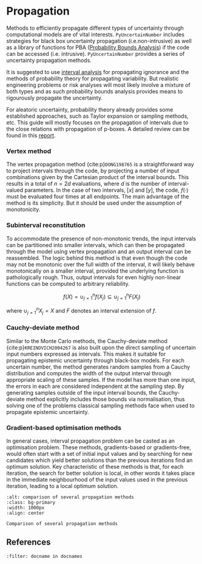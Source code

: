 # Propagation

Methods to efficiently propagate different types of uncertainty through computational models are of vital interests.
`PyUncertainNumber` includes strategies for black box uncertainty propagation (i.e.non-intrusive) as well as a library of functions for PBA ([Probability Bounds Analysis](https://en.wikipedia.org/wiki/Probability_bounds_analysis)) if the code can be accessed (i.e. intrusive). `PyUncertainNumber` provides a series of uncertainty propagation methods.

It is suggested to use [interval analysis](../interval_analysis.md) for propagating ignorance and the methods of probability theory for propagating variability. But realistic engineering problems or risk analyses will most likely involve a mixture of both types and as such probability bounds analysis provides means to rigourously propagate the uncertainty.

For aleatoric uncertainty, probability theory already provides some established approaches, such as Taylor expansion or sampling methods, etc. This guide will mostly focuses on the propagation of intervals due to the close relations with propagation of p-boxes. A detailed review can be found in this [report](https://sites.google.com/view/dawsreports/up/report).

### Vertex method

The vertex propagation method {cite:p}`DONG198765` is a straightforward way to project intervals through the code, by projecting a number of input combinations given by the Cartesian product of the interval bounds. This results in a total of $n=2d$ evaluations, where $d$ is the number of interval-valued parameters. In the case of two intervals, $[x]$ and $[y]$, the code, $f(·)$ must be evaluated four times at all endpoints. The main advantage of the method is its simplicity. But it should be used under the assumption of monotonicity.

### Subinterval reconstitution

To accommodate the presence of non-monotonic trends, the input intervals can be partitioned into smaller intervals, which can then be propagated through the model using vertex propagation and an output interval can be reassembled. The logic behind this method is that even though the code may not be monotonic over the full width of the interval, it will likely behave monotonically on a smaller interval, provided the underlying function is pathologically rough. Thus, output intervals for even highly non-linear functions can be computed to arbitrary reliability.

$$
f(X) = \cup_{j=1}^{n} f(X_{j}) \subseteq \cup_{j=1}^{n} F(X_{j})
$$

where $\cup_{j=1}^{n} X_{j} = X$ and $F$ denotes an interval extension of $f$.


### Cauchy-deviate method

Similar to the Monte Carlo methods, the Cauchy-deviate method {cite:p}`KREINOVICH2004267` is also built upon the direct sampling of uncertain input numbers expressed as intervals. This makes it suitable for propagating epistemic uncertainty through black-box models. For each uncertain number, the method generates random samples from a Cauchy distribution and computes the width of the output interval through appropriate scaling of these samples. If the model has more than one input, the errors in each are considered independent at the sampling step. By generating samples outside of the input interval bounds, the Cauchy-deviate method explicitly includes those bounds via normalisation, thus solving one of the problems classical sampling methods face when used to propagate epistemic uncertainty.

### Gradient-based optimisation methods

In general cases, interval propagation problem can be casted as an optimisation problem. These methods, gradients-based or gradients-free, would often start with a set of initial input values and by searching for new candidates which yield better solutions than the previous iterations find an optimum solution. Key characteristic of these methods is that, for each iteration, the search for better solution is local, in other words it takes place in the immediate neighbourhood of the input values used in the previous iteration, leading to a local optimum solution. 

```{image} ../../../assets/up_comparison.png
:alt: comparison of several propagation methods
:class: bg-primary
:width: 1000px
:align: center

Comparison of several propagation methods
```

## References

```{bibliography}
:filter: docname in docnames
```